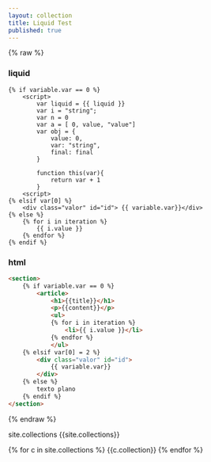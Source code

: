 ```yaml
---
layout: collection
title: Liquid Test
published: true
---
```

{% raw %}

### liquid 

```liquid
{% if variable.var == 0 %}
    <script> 
        var liquid = {{ liquid }}
        var i = "string";
        var n = 0
        var a = [ 0, value, "value"]
        var obj = {
            value: 0,
            var: "string",
            final: final 
        }

        function this(var){
            return var + 1 
        }
    <script>
{% elsif var[0] %}
    <div class="valor" id="id"> {{ variable.var}}</div>
{% else %}
    {% for i in iteration %}
        {{ i.value }}
    {% endfor %}
{% endif %}
```

### html
```html
<section>
    {% if variable.var == 0 %}
        <article>
            <h1>{{title}}</h1>
            <p>{{content}}</p>
            <ul>
            {% for i in iteration %}
                <li>{{ i.value }}</li>
            {% endfor %}
            </ul>
    {% elsif var[0] = 2 %}
        <div class="valor" id="id"> 
            {{ variable.var}}
        </div>
    {% else %}
        texto plano
    {% endif %}
</section>
```



{% endraw %}


site.collections
{{site.collections}}

{% for c in site.collections %}
    {{c.collection}}
{% endfor %}